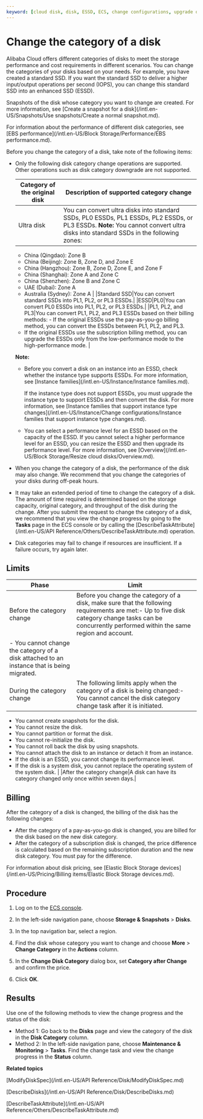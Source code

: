 ```yaml
---
keyword: [cloud disk, disk, ESSD, ECS, change configurations, upgrade or downgrade configurations]
---
```


# Change the category of a disk

Alibaba Cloud offers different categories of disks to meet the storage performance and cost requirements in different scenarios. You can change the categories of your disks based on your needs. For example, you have created a standard SSD. If you want the standard SSD to deliver a higher input/output operations per second \(IOPS\), you can change this standard SSD into an enhanced SSD \(ESSD\).

Snapshots of the disk whose category you want to change are created. For more information, see [Create a snapshot for a disk](/intl.en-US/Snapshots/Use snapshots/Create a normal snapshot.md).

For information about the performance of different disk categories, see [EBS performance](/intl.en-US/Block Storage/Performance/EBS performance.md).

Before you change the category of a disk, take note of the following items:

-   Only the following disk category change operations are supported. Other operations such as disk category downgrade are not supported.

    |Category of the original disk|Description of supported category change|
    |-----------------------------|----------------------------------------|
    |Ultra disk|You can convert ultra disks into standard SSDs, PL0 ESSDs, PL1 ESSDs, PL2 ESSDs, or PL3 ESSDs. **Note:** You cannot convert ultra disks into standard SSDs in the following zones:

    -   China \(Qingdao\): Zone B
    -   China \(Beijing\): Zone B, Zone D, and Zone E
    -   China \(Hangzhou\): Zone B, Zone D, Zone E, and Zone F
    -   China \(Shanghai\): Zone A and Zone C
    -   China \(Shenzhen\): Zone B and Zone C
    -   UAE \(Dubai\): Zone A
    -   Australia \(Sydney\): Zone A |
    |Standard SSD|You can convert standard SSDs into PL1, PL2, or PL3 ESSDs.|
    |ESSD|PL0|You can convert PL0 ESSDs into PL1, PL2, or PL3 ESSDs.|
    |PL1, PL2, and PL3|You can convert PL1, PL2, and PL3 ESSDs based on their billing methods:    -   If the original ESSDs use the pay-as-you-go billing method, you can convert the ESSDs between PL1, PL2, and PL3.
    -   If the original ESSDs use the subscription billing method, you can upgrade the ESSDs only from the low-performance mode to the high-performance mode. |

    **Note:**

    -   Before you convert a disk on an instance into an ESSD, check whether the instance type supports ESSDs. For more information, see [Instance families](/intl.en-US/Instance/Instance families.md).

        If the instance type does not support ESSDs, you must upgrade the instance type to support ESSDs and then convert the disk. For more information, see [Instance families that support instance type changes](/intl.en-US/Instance/Change configurations/Instance families that support instance type changes.md).

    -   You can select a performance level for an ESSD based on the capacity of the ESSD. If you cannot select a higher performance level for an ESSD, you can resize the ESSD and then upgrade its performance level. For more information, see [Overview](/intl.en-US/Block Storage/Resize cloud disks/Overview.md).
-   When you change the category of a disk, the performance of the disk may also change. We recommend that you change the categories of your disks during off-peak hours.
-   It may take an extended period of time to change the category of a disk. The amount of time required is determined based on the storage capacity, original category, and throughput of the disk during the change. After you submit the request to change the category of a disk, we recommend that you view the change progress by going to the **Tasks** page in the ECS console or by calling the [DescribeTaskAttribute](/intl.en-US/API Reference/Others/DescribeTaskAttribute.md) operation.
-   Disk categories may fail to change if resources are insufficient. If a failure occurs, try again later.

## Limits

|Phase|Limit|
|-----|-----|
|Before the category change|Before you change the category of a disk, make sure that the following requirements are met:-   Up to five disk category change tasks can be concurrently performed within the same region and account.
-   You cannot change the category of a disk attached to an instance that is being migrated. |
|During the category change|The following limits apply when the category of a disk is being changed:-   You cannot cancel the disk category change task after it is initiated.
-   You cannot create snapshots for the disk.
-   You cannot resize the disk.
-   You cannot partition or format the disk.
-   You cannot re-initialize the disk.
-   You cannot roll back the disk by using snapshots.
-   You cannot attach the disk to an instance or detach it from an instance.
-   If the disk is an ESSD, you cannot change its performance level.
-   If the disk is a system disk, you cannot replace the operating system of the system disk. |
|After the category change|A disk can have its category changed only once within seven days.|

## Billing

After the category of a disk is changed, the billing of the disk has the following changes:

-   After the category of a pay-as-you-go disk is changed, you are billed for the disk based on the new disk category.
-   After the category of a subscription disk is changed, the price difference is calculated based on the remaining subscription duration and the new disk category. You must pay for the difference.

For information about disk pricing, see [Elastic Block Storage devices](/intl.en-US/Pricing/Billing items/Elastic Block Storage devices.md).

## Procedure

1.  Log on to the [ECS console](https://ecs.console.aliyun.com).

2.  In the left-side navigation pane, choose **Storage & Snapshots** \> **Disks**.

3.  In the top navigation bar, select a region.

4.  Find the disk whose category you want to change and choose **More** \> **Change Category** in the **Actions** column.

5.  In the **Change Disk Category** dialog box, set **Category after Change** and confirm the price.

6.  Click **OK**.


## Results

Use one of the following methods to view the change progress and the status of the disk:

-   Method 1: Go back to the **Disks** page and view the category of the disk in the **Disk Category** column.
-   Method 2: In the left-side navigation pane, choose **Maintenance & Monitoring** \> **Tasks**. Find the change task and view the change progress in the **Status** column.

**Related topics**  


[ModifyDiskSpec](/intl.en-US/API Reference/Disk/ModifyDiskSpec.md)

[DescribeDisks](/intl.en-US/API Reference/Disk/DescribeDisks.md)

[DescribeTaskAttribute](/intl.en-US/API Reference/Others/DescribeTaskAttribute.md)

